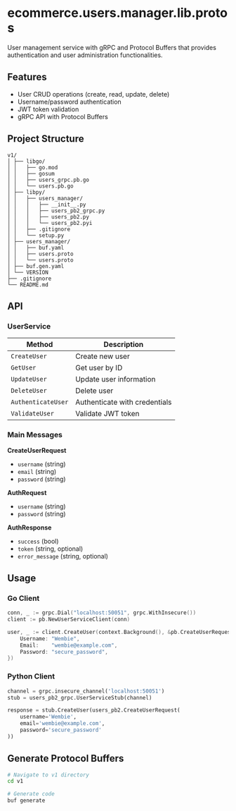 # ecommerce.users.manager.lib.protos

User management service with gRPC and Protocol Buffers that provides authentication and user administration functionalities.

## Features

- User CRUD operations (create, read, update, delete)
- Username/password authentication
- JWT token validation
- gRPC API with Protocol Buffers

## Project Structure

```
v1/
│ ├── libgo/
│ │   ├── go.mod
│ │   ├── gosum
│ │   ├── users_grpc.pb.go
│ │   └── users.pb.go
│ ├── libpy/
│ │   ├── users_manager/
│ │   │   ├── __init__.py
│ │   │   ├── users_pb2_grpc.py
│ │   │   ├── users_pb2.py
│ │   │   └── users_pb2.pyi
│ │   ├── .gitignore
│ │   └── setup.py
│ ├── users_manager/
│ │   ├── buf.yaml
│ │   ├── users.proto
│ │   └── users.proto
│ ├── buf.gen.yaml
│ └── VERSION
├── .gitignore
└── README.md
```

## API

### UserService

| Method | Description |
|--------|-------------|
| `CreateUser` | Create new user |
| `GetUser` | Get user by ID |
| `UpdateUser` | Update user information |
| `DeleteUser` | Delete user |
| `AuthenticateUser` | Authenticate with credentials |
| `ValidateUser` | Validate JWT token |

### Main Messages

**CreateUserRequest**
- `username` (string)
- `email` (string) 
- `password` (string)

**AuthRequest**
- `username` (string)
- `password` (string)

**AuthResponse**
- `success` (bool)
- `token` (string, optional)
- `error_message` (string, optional)

## Usage

### Go Client
```go
conn, _ := grpc.Dial("localhost:50051", grpc.WithInsecure())
client := pb.NewUserServiceClient(conn)

user, _ := client.CreateUser(context.Background(), &pb.CreateUserRequest{
    Username: "Wembie",
    Email:    "wembie@example.com",
    Password: "secure_password",
})
```

### Python Client
```python
channel = grpc.insecure_channel('localhost:50051')
stub = users_pb2_grpc.UserServiceStub(channel)

response = stub.CreateUser(users_pb2.CreateUserRequest(
    username='Wembie',
    email='wembie@example.com',
    password='secure_password'
))
```

## Generate Protocol Buffers

```bash
# Navigate to v1 directory
cd v1

# Generate code
buf generate
```